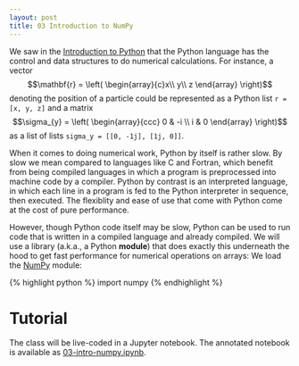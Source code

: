 ```yaml
---
layout: post
title: 03 Introduction to NumPy
---
```


We saw in the
[Introduction to Python]({{site.baseurl}}/2016/01/19/02_Introduction_to_Python/)
that the Python language has the control and data structures to do
numerical calculations. For instance, a vector $$\mathbf{r} = \left(
\begin{array}{c}x\\ y\\ z \end{array} \right)$$
denoting the position of a particle could be represented as a Python
list `r = [x, y, z]` and a matrix $$\sigma_{y} = \left( \begin{array}{ccc} 0
& -i \\ i & 0 \end{array} \right)$$ as a list of lists `sigma_y =
[[0, -1j], [1j, 0]]`.

When it comes to doing numerical work, Python by itself is rather
slow. By slow we mean compared to languages like C and Fortran, which
benefit from being compiled languages in which a program is
preprocessed into machine code by a compiler. Python by contrast is an
interpreted language, in which each line in a program is fed to the
Python interpreter in sequence, then executed. The flexiblity and ease
of use that come with Python come at the cost of pure performance.

However, though Python code itself may be slow, Python can be used to
run code that is written in a compiled language and already
compiled. We will use a library (a.k.a., a Python **module**) that does
exactly this underneath the hood to get fast performance for numerical
operations on arrays: We load the [NumPy](http://www.numpy.org/) module:

{% highlight python %}
import numpy
{% endhighlight %}

# Tutorial

The class will be live-coded in a Jupyter notebook. The annotated
notebook is available as [03-intro-numpy.ipynb](http://nbviewer.jupyter.org/github/ASU-CompMethodsPhysics-PHY494/PHY494-resources/blob/master/03_numpy/03-intro-numpy.ipynb).
